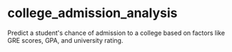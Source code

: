 # college_admission_analysis
Predict a student's chance of admission to a college based on factors like GRE scores, GPA, and university rating.
